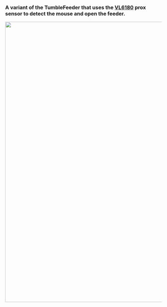 ### A variant of the TumbleFeeder that uses the [VL6180](https://www.adafruit.com/product/3316) prox sensor to detect the mouse and open the feeder.
<p></p>
<img src="https://github.com/user-attachments/assets/8b082ea1-8daf-4fea-b7ec-616290ce5d3c" width="900px">
